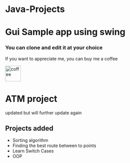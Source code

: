 # Java-Projects
<h1>Gui Sample app using swing</h1>
<h3>You can clone and edit it at your choice</h3>
<p>If you want to appreciate me, you can buy me a coffee</p>
<a href="https://www.buymeacoffee/hacksandcodes" target="_blank" ><img src="https://cdn.dribbble.com/users/4856525/screenshots/10620448/f1e64e20-5a12-4ad6-b7db-f0b4513da3d1.gif" width="50px" alt="coffee" /> </a>


# ATM project 
<p>updated but will further update again</p>

## Projects added

<ul>
<li>Sorting algorithm</li>
<li>Finding the best route between to points</li>
<li>Learn Switch Cases</li>
<li>OOP</li>
</ul>
